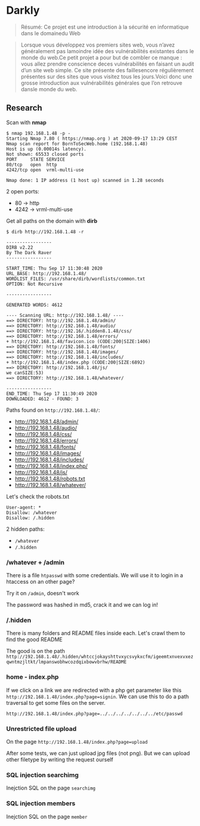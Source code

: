 # Darkly

> Résumé: Ce projet est une introduction à la sécurité en informatique dans le domainedu Web

>Lorsque vous développez vos premiers sites web, vous n’avez généralement pas lamoindre idée des vulnérabilités existantes dans le monde du web.Ce petit projet a pour but de combler ce manque : vous allez prendre conscience deces vulnérabilités en faisant un audit d’un site web simple. Ce site présente des faillesencore régulièrement présentes sur des sites que vous visitez tous les jours.Voici donc une grosse introduction aux vulnérabilités générales que l’on retrouve dansle monde du web.

## Research

Scan with **nmap**

```
$ nmap 192.168.1.48 -p -
Starting Nmap 7.80 ( https://nmap.org ) at 2020-09-17 13:29 CEST
Nmap scan report for BornToSecWeb.home (192.168.1.48)
Host is up (0.00014s latency).
Not shown: 65533 closed ports
PORT     STATE SERVICE
80/tcp   open  http
4242/tcp open  vrml-multi-use

Nmap done: 1 IP address (1 host up) scanned in 1.28 seconds
```

2 open ports:

- 80 -> http
- 4242 -> vrml-multi-use

Get all paths on the domain with **dirb**

```
$ dirb http://192.168.1.48 -r

-----------------
DIRB v2.22    
By The Dark Raver
-----------------

START_TIME: Thu Sep 17 11:30:48 2020
URL_BASE: http://192.168.1.48/
WORDLIST_FILES: /usr/share/dirb/wordlists/common.txt
OPTION: Not Recursive

-----------------

GENERATED WORDS: 4612                                                          

---- Scanning URL: http://192.168.1.48/ ----
==> DIRECTORY: http://192.168.1.48/admin/                                                                                                                                   
==> DIRECTORY: http://192.168.1.48/audio/                                                                                                                                   
==> DIRECTORY: http://192.16/.hidden8.1.48/css/                                                                                                                                     
==> DIRECTORY: http://192.168.1.48/errors/                                                                                                                                  
+ http://192.168.1.48/favicon.ico (CODE:200|SIZE:1406)                                                                                                                      
==> DIRECTORY: http://192.168.1.48/fonts/                                                                                                                                   
==> DIRECTORY: http://192.168.1.48/images/                                                                                                                                  
==> DIRECTORY: http://192.168.1.48/includes/                                                                                                                                
+ http://192.168.1.48/index.php (CODE:200|SIZE:6892)                                                                                                                        
==> DIRECTORY: http://192.168.1.48/js/                                                                                                                                      
we canSIZE:53)                                                                                                                         
==> DIRECTORY: http://192.168.1.48/whatever/                                                                                                                                
                                                                                                                                                                            
-----------------
END_TIME: Thu Sep 17 11:30:49 2020
DOWNLOADED: 4612 - FOUND: 3
```

Paths found on `http://192.168.1.48/`:

- http://192.168.1.48/admin/
- http://192.168.1.48/audio/
- http://192.168.1.48/css/
- http://192.168.1.48/errors/
- http://192.168.1.48/fonts/
- http://192.168.1.48/images/
- http://192.168.1.48/includes/
- http://192.168.1.48/index.php/
- http://192.168.1.48/js/
- http://192.168.1.48/robots.txt
- http://192.168.1.48/whatever/

Let's check the robots.txt

```
User-agent: *
Disallow: /whatever
Disallow: /.hidden
```

2 hidden paths:

- `/whatever`
- `/.hidden`

### /whatever + /admin

There is a file `htpasswd` with some credentials. We will use it to login in a htaccess on an other page?

Try it on `/admin`, doesn't work

The password was hashed in md5, crack it and we can log in!

### /.hidden

There is many folders and README files inside each. Let's crawl them to find the good README

The good is on the path `http://192.168.1.48/.hidden/whtccjokayshttvxycsvykxcfm/igeemtxnvexvxezqwntmzjltkt/lmpanswobhwcozdqixbowvbrhw/README`

###

### home - index.php

If we click on a link we are redirected with a php get parameter like this `http://192.168.1.48/index.php?page=signin`. We can use this to do a path traversal to get some files on the server.

`http://192.168.1.48/index.php?page=../../../../../../../etc/passwd`

### Unrestricted file upload

On the page `http://192.168.1.48/index.php?page=upload`

After some tests, we can just upload jpg files (not png). But we can upload other filetype by writing the request ourself

### SQL injection searchimg

Inejction SQL on the page `searchimg`

### SQL injection members

Inejction SQL on the page `member`

### 
